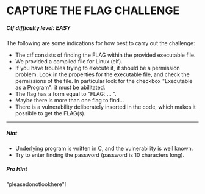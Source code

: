 # CAPTURE THE FLAG CHALLENGE
##### Ctf difficulty level: EASY

The following are some indications for how best to carry out the challenge:
- The ctf consists of finding the FLAG within the provided executable file.
- We provided a compiled file for Linux (elf).
- If you have troubles trying to execute it, it should be a permission problem. Look in the properties for the executable file, and check the permissions of the file. In particular look for the checkbox "Executable as a Program": it must be abilitated.
- The flag has a form equal to “FLAG: ... ”.
- Maybe there is more than one flag to find...
- There is a vulnerability deliberately inserted in the code, which makes it possible to get the FLAG(s).
 
---
##### Hint
- Underlying program is written in C, and the vulnerability is well known.
- Try to enter finding the password (password is 10 characters long).

##### Pro Hint
"pleasedonotlookhere"!
